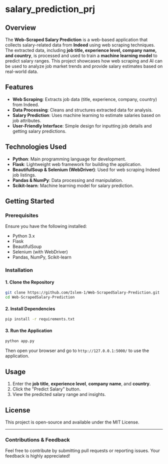 # salary_prediction_prj

## Overview
The **Web-Scraped Salary Prediction** is a web-based application that collects salary-related data from **Indeed** using web scraping techniques. The extracted data, including **job title, experience level, company name, and country**, is processed and used to train a **machine learning model** to predict salary ranges. This project showcases how web scraping and AI can be used to analyze job market trends and provide salary estimates based on real-world data.

## Features
- **Web Scraping**: Extracts job data (title, experience, company, country) from Indeed.
- **Data Processing**: Cleans and structures extracted data for analysis.
- **Salary Prediction**: Uses machine learning to estimate salaries based on job attributes.
- **User-Friendly Interface**: Simple design for inputting job details and getting salary predictions.


## Technologies Used
- **Python**: Main programming language for development.
- **Flask**: Lightweight web framework for building the application.
- **BeautifulSoup & Selenium (WebDriver)**: Used for web scraping Indeed job listings.
- **Pandas & NumPy**: Data processing and manipulation.
- **Scikit-learn**: Machine learning model for salary prediction.

## Getting Started
### Prerequisites
Ensure you have the following installed:
- Python 3.x
- Flask
- BeautifulSoup
- Selenium (with WebDriver)
- Pandas, NumPy, Scikit-learn

### Installation
#### 1. Clone the Repository
```bash
git clone https://github.com/Islem-1/Web-ScrapedSalary-Prediction.git
cd Web-ScrapedSalary-Prediction
```

#### 2. Install Dependencies
```bash
pip install -r requirements.txt
```

#### 3. Run the Application
```bash
python app.py
```

Then open your browser and go to `http://127.0.0.1:5000/` to use the application.

## Usage
1. Enter the **job title**, **experience level**, **company name**, and **country**.
2. Click the "Predict Salary" button.
3. View the predicted salary range and insights.

## License
This project is open-source and available under the MIT License.

---

### **Contributions & Feedback**
Feel free to contribute by submitting pull requests or reporting issues. Your feedback is highly appreciated!


 

